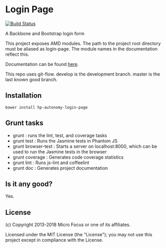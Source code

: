 # Login Page

[![Build Status](https://travis-ci.org/microfocus-idol/login-page.svg?branch=master)](https://travis-ci.org/microfocus-idol/login-page)

A Backbone and Bootstrap login form

This project exposes AMD modules. The path to the project root directory must be aliased as login-page. The module names
in the documentation reflect this.

Documentation can be found [here](http://microfocus-idol.github.io/login-page).

This repo uses git-flow. develop is the development branch. master is the last known good branch.

## Installation

    bower install hp-autonomy-login-page

## Grunt tasks
* grunt : runs the lint, test, and coverage tasks
* grunt test : Runs the Jasmine tests in Phantom JS
* grunt browser-test : Starts a server on localhost:8000, which can be used to run the Jasmine tests in the browser
* grunt coverage : Generates code coverage statistics
* grunt lint : Runs js-lint and coffeelint
* grunt doc : Generates project documentation

## Is it any good?
Yes.

## License

(c) Copyright 2013-2018 Micro Focus or one of its affiliates.

Licensed under the MIT License (the "License"); you may not use this project except in compliance with the License.

